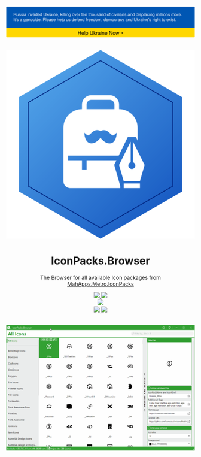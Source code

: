 [![Stand With Ukraine](https://raw.githubusercontent.com/vshymanskyy/StandWithUkraine/main/banner2-direct.svg)](https://vshymanskyy.github.io/StandWithUkraine)

<div align="center">
  <br />

  <a href="https://github.com/MahApps/IconPacks.Browser">
    <img alt="IconPacks.Browser" src="./resources/Icon.svg">
  </a>
  <h1>IconPacks.Browser</h1>
  <p>
    The Browser for all available Icon packages from <a href="https://github.com/MahApps/MahApps.Metro.IconPacks">MahApps.Metro.IconPacks</a>
  </p>
  <a href="https://gitter.im/MahApps/MahApps.Metro.IconPacks">
    <img src="https://img.shields.io/badge/Gitter-Join%20Chat-green.svg?style=flat-square">
  </a>
  <a href="https://twitter.com/punker76">
    <img src="https://img.shields.io/badge/twitter-%40punker76-55acee.svg?style=flat-square">
  </a>
  <br />
  <a href="https://github.com/MahApps/IconPacks.Browser/releases">
    <img src="https://img.shields.io/github/release/MahApps/IconPacks.Browser.svg?style=flat-square">
  </a>
  <br />
  <a href="https://github.com/MahApps/IconPacks.Browser/actions/workflows/ci.yml">
    <img src="https://github.com/MahApps/IconPacks.Browser/actions/workflows/ci.yml/badge.svg">
  </a>
  <a href="https://github.com/MahApps/IconPacks.Browser/actions/workflows/ci-deploy.yml">
    <img src="https://github.com/MahApps/IconPacks.Browser/actions/workflows/ci-deploy.yml/badge.svg">
  </a>
  <br />
  <br />

</div>

![iconbrowserfinal](./resources/iconpacks_browser_new.gif)
